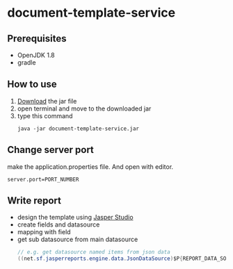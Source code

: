 # document-template-service

## Prerequisites
- OpenJDK 1.8
- gradle

## How to use
1. [Download](https://github.com/things-factory/document-template-service/releases) the jar file
1. open terminal and move to the downloaded jar
1. type this command
    ```shell
    java -jar document-template-service.jar
    ```

## Change server port
make the application.properties file. And open with editor.
```properties
server.port=PORT_NUMBER
```

## Write report
- design the template using [Jasper Studio](https://www.jaspersoft.com/products/jaspersoft-studio)
- create fields and datasource
- mapping with field
- get sub datasource from main datasource    
    ```java
    // e.g. get datasource named items from json data
    ((net.sf.jasperreports.engine.data.JsonDataSource)$P{REPORT_DATA_SOURCE}).subDataSource("items")
    ```
